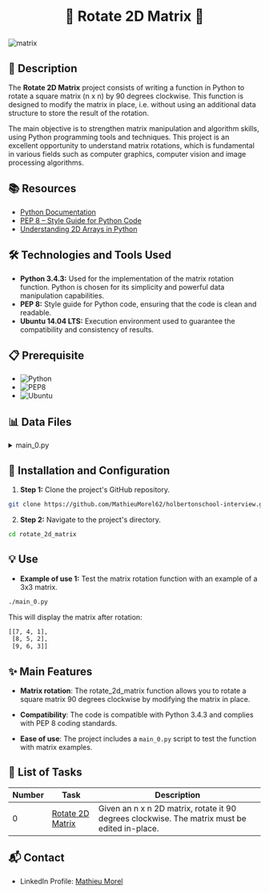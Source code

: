 # <p align="center">🌟 Rotate 2D Matrix 🌟</p>

![matrix](https://github.com/MathieuMorel62/holbertonschool-interview/assets/113856302/2b42bb5a-4b68-4acc-ad8b-99fdfe1f3459)

## 📝 Description

The **Rotate 2D Matrix** project consists of writing a function in Python to rotate a square matrix (n x n) by 90 degrees clockwise. This function is designed to modify the matrix in place, i.e. without using an additional data structure to store the result of the rotation.

The main objective is to strengthen matrix manipulation and algorithm skills, using Python programming tools and techniques. This project is an excellent opportunity to understand matrix rotations, which is fundamental in various fields such as computer graphics, computer vision and image processing algorithms.

## 📚 Resources

- [Python Documentation](https://docs.python.org/3/)
- [PEP 8 – Style Guide for Python Code](https://www.python.org/dev/peps/pep-0008/)
- [Understanding 2D Arrays in Python](https://www.geeksforgeeks.org/python-using-2d-arrays-lists-the-right-way/)

## 🛠️ Technologies and Tools Used

- **Python 3.4.3:** Used for the implementation of the matrix rotation function. Python is chosen for its simplicity and powerful data manipulation capabilities.
- **PEP 8:** Style guide for Python code, ensuring that the code is clean and readable.
- **Ubuntu 14.04 LTS:** Execution environment used to guarantee the compatibility and consistency of results.

## 📋 Prerequisite

- ![Python](https://img.shields.io/badge/python-3.4.3-blue)
- ![PEP8](https://img.shields.io/badge/PEP8-1.7.x-green)
- ![Ubuntu](https://img.shields.io/badge/ubuntu-14.04--LTS-orange)

## 📊 Data Files

<details>
<summary>main_0.py</summary>
<br>

```python
#!/usr/bin/python3
"""
Test  - Rotate 2D Matrix
"""

rotate_2d_matrix = __import__('0-rotate_2d_matrix').rotate_2d_matrix

if __name__ == "__main__":
    matrix = [[1, 2, 3],
              [4, 5, 6],
              [7, 8, 9]]

    rotate_2d_matrix(matrix)
    print(matrix)
```

</details>

## 🚀 Installation and Configuration

1. **Step 1:** Clone the project's GitHub repository.

```sh
git clone https://github.com/MathieuMorel62/holbertonschool-interview.git
```

2. **Step 2:** Navigate to the project's directory.

```sh
cd rotate_2d_matrix
```


## 💡 Use

- **Example of use 1:** Test the matrix rotation function with an example of a 3x3 matrix.

```sh
./main_0.py
```

This will display the matrix after rotation:

```sh
[[7, 4, 1],
 [8, 5, 2],
 [9, 6, 3]]
```

## ✨ Main Features

- **Matrix rotation**: The rotate_2d_matrix function allows you to rotate a square matrix 90 degrees clockwise by modifying the matrix in place.

- **Compatibility**: The code is compatible with Python 3.4.3 and complies with PEP 8 coding standards.

- **Ease of use**: The project includes a `main_0.py` script to test the function with matrix examples.

## 📝 List of Tasks

| Number | Task | Description |
| ------ | ----------------------- | ------------------------------------------------------------------------------- |
| 0 | [Rotate 2D Matrix](https://github.com/MathieuMorel62/holbertonschool-interview/blob/main/rotate_2d_matrix/0-rotate_2d_matrix.py) | Given an n x n 2D matrix, rotate it 90 degrees clockwise. The matrix must be edited in-place. |

## 📬 Contact
- LinkedIn Profile: [Mathieu Morel](https://www.linkedin.com/in/mathieu-morel62/)
